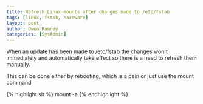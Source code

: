 ```yaml
---
title: Refresh Linux mounts after changes made to /etc/fstab
tags: [linux, fstab, hardware]
layout: post
author: Owen Rumney
categories: [SysAdmin]
---
```


When an update has been made to /etc/fstab the changes won't immediately and automatically take effect so there is a need to refresh them manually.

This can be done either by rebooting, which is a pain or just use the mount command

{% highlight sh %}
mount -a
{% endhighlight %}
